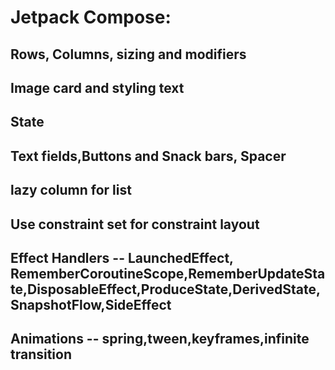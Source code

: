 # Jetpack Compose:
## Rows, Columns, sizing and modifiers
## Image card and styling text
## State
## Text fields,Buttons and Snack bars, Spacer
## lazy column for list
## Use constraint set for constraint layout
## Effect Handlers -- LaunchedEffect, RememberCoroutineScope,RememberUpdateState,DisposableEffect,ProduceState,DerivedState,SnapshotFlow,SideEffect
## Animations -- spring,tween,keyframes,infinite transition